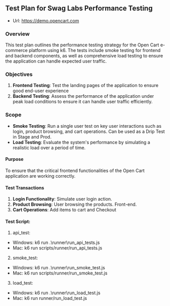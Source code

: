 ## Test Plan for Swag Labs Performance Testing
- Url: https://demo.opencart.com

### Overview
This test plan outlines the performance testing strategy for the Open Cart e-commerce platform using k6. The tests include smoke testing for frontend and backend components, as well as comprehensive load testing to ensure the application can handle expected user traffic.

### Objectives
1. **Frontend Testing**: Test the landing pages of the application to ensure good end-user experience
2. **Backend Testing**: Assess the performance of the application under peak load conditions to ensure it can handle user traffic efficiently.

### Scope
- **Smoke Testing**: Run a single user test on key user interactions such as login, product browsing, and cart operations. Can be used as a Drip Test in Stage and Prod. 
- **Load Testing**: Evaluate the system's performance by simulating a realistic load over a period of time.

#### Purpose
To ensure that the critical frontend functionalities of the Open Cart application are working correctly.

#### Test Transactions
1. **Login Functionality**: Simulate user login action.
2. **Product Browsing**: User browsing the products. Front-end.
3. **Cart Operations**: Add items to cart and Checkout


#### Test Script:
1. api_test:
- Windows: k6 run .\runner\run_api_tests.js
- Mac: k6 run scripts/runner/run_api_tests.js
2. smoke_test: 
- Windows: k6 run .\runner\run_smoke_test.js
- Mac: k6 run scripts/runner/run_smoke_test.js
3. load_test: 
- Windows: k6 run .\runner\run_load_test.js
- Mac: k6 run runner/run_load_test.js